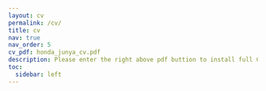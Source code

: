 ```yaml
---
layout: cv
permalink: /cv/
title: cv
nav: true
nav_order: 5
cv_pdf: honda_junya_cv.pdf
description: Please enter the right above pdf buttion to install full CV file.
toc:
  sidebar: left
---
```

